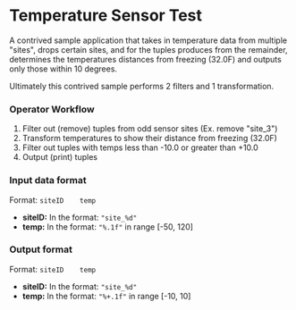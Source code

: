 # Temperature Sensor Test
A contrived sample application that takes in temperature data from multiple 
"sites", drops certain sites, and for the tuples produces from the remainder, 
determines the temperatures distances from freezing (32.0F) and outputs only 
those within 10 degrees.

Ultimately this contrived sample performs 2 filters and 1 transformation.

### Operator Workflow
  1) Filter out (remove) tuples from odd sensor sites (Ex. remove "site_3")
  2) Transform temperatures to show their distance from freezing (32.0F)
  3) Filter out tuples with temps less than -10.0 or greater than +10.0
  4) Output (print) tuples

### Input data format
Format: ```siteID    temp```
  * **siteID:** In the format: ```"site_%d"```
  * **temp:** In the format: ```"%.1f"``` in range [-50, 120]

### Output format
Format: ```siteID    temp```
  * **siteID:** In the format: ```"site_%d"```
  * **temp:** In the format: ```"%+.1f"``` in range [-10, 10]
